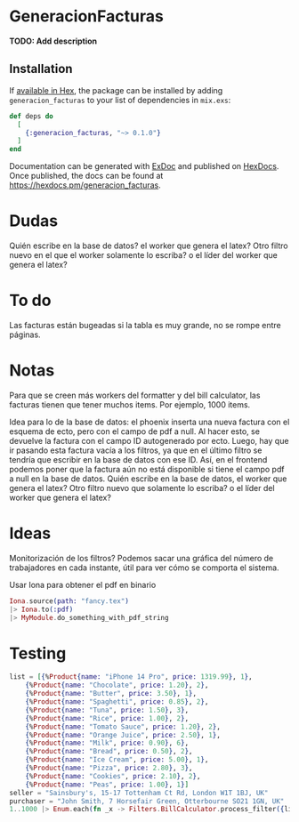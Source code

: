 # GeneracionFacturas

**TODO: Add description**

## Installation

If [available in Hex](https://hex.pm/docs/publish), the package can be installed
by adding `generacion_facturas` to your list of dependencies in `mix.exs`:

```elixir
def deps do
  [
    {:generacion_facturas, "~> 0.1.0"}
  ]
end
```

Documentation can be generated with [ExDoc](https://github.com/elixir-lang/ex_doc)
and published on [HexDocs](https://hexdocs.pm). Once published, the docs can
be found at <https://hexdocs.pm/generacion_facturas>.

# Dudas

Quién escribe en la base
de datos? el worker que genera el latex? Otro filtro nuevo en el que
el worker solamente lo escriba? o el líder del worker que genera el latex?

# To do

Las facturas están bugeadas si la tabla es muy grande,
no se rompe entre páginas.

# Notas

Para que se creen más workers del formatter y del bill calculator, las facturas tienen que tener muchos items. Por ejemplo, 1000 items.

Idea para lo de la base de datos:
el phoenix inserta una nueva factura con el esquema de ecto,
pero con el campo de pdf a null. Al hacer esto, se devuelve
la factura con el campo ID autogenerado por ecto. Luego, hay que
ir pasando esta factura vacía a los filtros, ya que en el último filtro
se tendría que escribir en la base de datos con ese ID.
Así, en el frontend podemos poner que la factura aún no está disponible si
tiene el campo pdf a null en la base de datos. Quién escribe en la base
de datos, el worker que genera el latex? Otro filtro nuevo que solamente
lo escriba? o el líder del worker que genera el latex?

# Ideas

Monitorización de los filtros? Podemos sacar una gráfica del número
de trabajadores en cada instante, útil para ver cómo se comporta el sistema.

Usar Iona para obtener el pdf en binario

```elixir
Iona.source(path: "fancy.tex")
|> Iona.to(:pdf)
|> MyModule.do_something_with_pdf_string
```

# Testing

```elixir
list = [{%Product{name: "iPhone 14 Pro", price: 1319.99}, 1},
    {%Product{name: "Chocolate", price: 1.20}, 2},
    {%Product{name: "Butter", price: 3.50}, 1},
    {%Product{name: "Spaghetti", price: 0.85}, 2},
    {%Product{name: "Tuna", price: 1.50}, 3},
    {%Product{name: "Rice", price: 1.00}, 2},
    {%Product{name: "Tomato Sauce", price: 1.20}, 2},
    {%Product{name: "Orange Juice", price: 2.50}, 1},
    {%Product{name: "Milk", price: 0.90}, 6},
    {%Product{name: "Bread", price: 0.50}, 2},
    {%Product{name: "Ice Cream", price: 5.00}, 1},
    {%Product{name: "Pizza", price: 2.80}, 3},
    {%Product{name: "Cookies", price: 2.10}, 2},
    {%Product{name: "Peas", price: 1.00}, 1}]
seller = "Sainsbury's, 15-17 Tottenham Ct Rd, London W1T 1BJ, UK"
purchaser = "John Smith, 7 Horsefair Green, Otterbourne SO21 1GN, UK"
1..1000 |> Enum.each(fn _x -> Filters.BillCalculator.process_filter({list,seller,purchaser})end)

```

